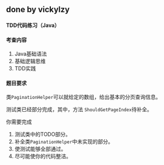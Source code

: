 ﻿## done by vickylzy
#### TDD代码练习（Java）

#### 考查内容

1. Java基础语法
2. 基础逻辑思维
3. TDD实践

#### 题目要求

类`PaginationHelper`可以就给定的数组，给出基本的分页查询信息。

测试类已经部分完成，其中，方法 `ShouldGetPageIndex`待补全。

你需要完成
1. 测试类中的TODO部分。
2. 补全类`PaginationHelper`中未实现的部分。
3. 使测试能够全部通过。
4. 尽可能使你的代码整洁。
